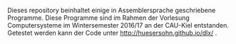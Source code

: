 Dieses repository beinhaltet einige in Assemblersprache geschriebene Programme.
Diese Programme sind im Rahmen der Vorlesung Computersysteme im Wintersemester 2016/17
an der CAU-Kiel entstanden. Getestet werden kann der Code unter http://huesersohn.github.io/dlx/ .